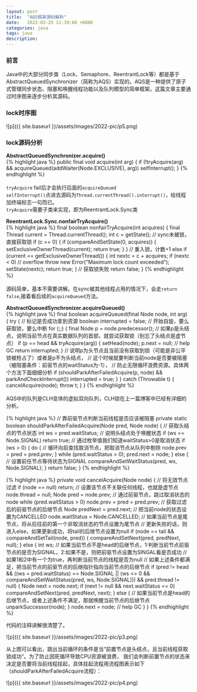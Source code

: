 ```yaml
---
layout: post
title:  "AQS框架源码解析"
date:   2022-03-25 11:39:00 +0800
categories: java
tags: java
description:
---
```


### 前言  

Java中的大部分同步类（Lock、Semaphore、ReentrantLock等）都是基于AbstractQueuedSynchronizer（简称为AQS）实现的。AQS是一种提供了原子式管理同步状态、阻塞和唤醒线程功能以及队列模型的简单框架。这篇文章主要通过时序图来逐步分析其源码。  

### lock时序图    

![p]({{ site.baseurl }}/assets/images/2022-pic/p5.png)  



### lock源码分析  
**AbstractQueuedSynchronizer.acquire()**  
{% highlight java %}
public final void acquire(int arg) {
    if (!tryAcquire(arg) &&
        acquireQueued(addWaiter(Node.EXCLUSIVE), arg))
        selfInterrupt();
}
{% endhighlight %}  
<br/>
`tryAcquire` fail后才会执行后面的`acquireQueued`  
`selfInterrupt()`点进去源码为`Thread.currentThread().interrupt()`，给线程加终端标志一句而已。  
`tryAcquire`需要子类来实现，即为ReentrantLock.Sync类  

**ReentrantLock.Sync.nonfairTryAcquire()**  
{% highlight java %}
final boolean nonfairTryAcquire(int acquires) {
    final Thread current = Thread.currentThread();
    int c = getState();
    // sync未被锁，直接获取锁
    if (c == 0) {
        if (compareAndSetState(0, acquires)) {
            setExclusiveOwnerThread(current);
            return true;
        }
    }
    // 重入锁，计数+1
    else if (current == getExclusiveOwnerThread()) {
        int nextc = c + acquires;
        if (nextc < 0) // overflow
            throw new Error("Maximum lock count exceeded");
        setState(nextc);
        return true;
    }
    // 获取锁失败
    return false;
}
{% endhighlight %}  
<br/>
源码简单，基本不需要讲解。在sync被其他线程占用的情况下，会走`return false`,接着看后续的`acquireQueued`方法。  

**AbstractQueuedSynchronizer.acquireQueued()**  
{% highlight java %}
final boolean acquireQueued(final Node node, int arg) {
    try {
        // 标记是否成功拿到资源
        boolean interrupted = false;
        // 开始自旋，要么获取锁，要么中断
        for (;;) {
            final Node p = node.predecessor();
            // 如果p是头结点，说明当前节点在真实数据队列的首部，就尝试获取锁（别忘了头结点是虚节点）
            if (p == head && tryAcquire(arg)) {
                setHead(node);
                p.next = null; // help GC
                return interrupted;
            }
            // 说明p为头节点且当前没有获取到锁（可能是非公平锁被抢占了）或者是p不为头结点，
            // 这个时候就要判断当前node是否要被阻塞（被阻塞条件：前驱节点的waitStatus为-1），
            // 防止无限循环浪费资源。具体两个方法下面细细分析
            if (shouldParkAfterFailedAcquire(p, node) &&
                parkAndCheckInterrupt())
                interrupted = true;
        }
    } catch (Throwable t) {
        cancelAcquire(node);
        throw t;
    }
}
{% endhighlight %}  
<br/>
AQS中的队列是CLH变体的虚拟双向队列，CLH锁在上一篇博客中已经有详细的分析。   

{% highlight java %}
// 靠前驱节点判断当前线程是否应该被阻塞
private static boolean shouldParkAfterFailedAcquire(Node pred, Node node) {
	// 获取头结点的节点状态
	int ws = pred.waitStatus;
	// 说明头结点处于唤醒状态
	if (ws == Node.SIGNAL)
		return true;
	// 通过枚举值我们知道waitStatus>0是取消状态
	if (ws > 0) {
		do {
			// 循环向前查找取消节点，把取消节点从队列中剔除
			node.prev = pred = pred.prev;
		} while (pred.waitStatus > 0);
		pred.next = node;
	} else {
		// 设置前任节点等待状态为SIGNAL
		compareAndSetWaitStatus(pred, ws, Node.SIGNAL);
	}
	return false;
}
{% endhighlight %}   


{% highlight java %}
private void cancelAcquire(Node node) {
  // 将无效节点过滤
	if (node == null)
		return;
  // 设置该节点不关联任何线程，也就是虚节点
	node.thread = null;
	Node pred = node.prev;
  // 通过前驱节点，跳过取消状态的node
	while (pred.waitStatus > 0)
		node.prev = pred = pred.prev;
  // 获取过滤后的前驱节点的后继节点
	Node predNext = pred.next;
  // 把当前node的状态设置为CANCELLED
	node.waitStatus = Node.CANCELLED;
  // 如果当前节点是尾节点，将从后往前的第一个非取消状态的节点设置为尾节点
  // 更新失败的话，则进入else，如果更新成功，将tail的后继节点设置为null
	if (node == tail && compareAndSetTail(node, pred)) {
		compareAndSetNext(pred, predNext, null);
	} else {
		int ws;
    // 如果当前节点不是head的后继节点，1:判断当前节点前驱节点的是否为SIGNAL，2:如果不是，则把前驱节点设置为SINGAL看是否成功
    // 如果1和2中有一个为true，再判断当前节点的线程是否为null
    // 如果上述条件都满足，把当前节点的前驱节点的后继指针指向当前节点的后继节点
		if (pred != head && ((ws = pred.waitStatus) == Node.SIGNAL || (ws <= 0 && compareAndSetWaitStatus(pred, ws, Node.SIGNAL))) && pred.thread != null) {
			Node next = node.next;
			if (next != null && next.waitStatus <= 0)
				compareAndSetNext(pred, predNext, next);
		} else {
      // 如果当前节点是head的后继节点，或者上述条件不满足，那就唤醒当前节点的后继节点
			unparkSuccessor(node);
		}
		node.next = node; // help GC
	}
}
{% endhighlight %}   

代码的注释讲解很清楚了。   

![p]({{ site.baseurl }}/assets/images/2022-pic/p3.png)    

从上图可以看出，跳出当前循环的条件是当“前置节点是头结点，且当前线程获取锁成功”。为了防止因死循环导致CPU资源被浪费，
我们会判断前置节点的状态来决定是否要将当前线程挂起，具体挂起流程用流程图表示如下（shouldParkAfterFailedAcquire流程）：   


![p]({{ site.baseurl }}/assets/images/2022-pic/p4.png)  
